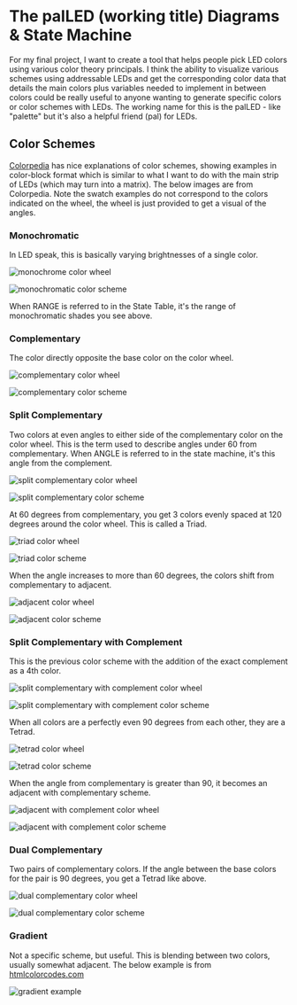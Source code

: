 # The palLED (working title) Diagrams & State Machine

For my final project, I want to create a tool that helps people pick LED colors using various color theory principals.  I think the ability to visualize various schemes using addressable LEDs and get the corresponding color data that details the main colors plus variables needed to implement in between colors could be really useful to anyone wanting to generate specific colors or color schemes with LEDs.  The working name for this is the palLED - like "palette" but it's also a helpful friend (pal) for LEDs.

## Color Schemes
[Colorpedia](https://paletton.com/wiki/index3c21.html?title=Color_schemes) has nice explanations of color schemes, showing examples in color-block format which is similar to what I want to do with the main strip of LEDs (which may turn into a matrix).  The below images are from Colorpedia.  Note the swatch examples do not correspond to the colors indicated on the wheel, the wheel is just provided to get a visual of the angles.

### Monochromatic
In LED speak, this is basically varying brightnesses of a single color.  

![monochrome color wheel](https://paletton.com/wiki/images/9/9d/Mono.png)

![monochromatic color scheme](https://paletton.com/wiki/images/8/82/Model-mono-ex02.png)

When RANGE is referred to in the State Table, it's the range of monochromatic shades you see above.

### Complementary
The color directly opposite the base color on the color wheel.

![complementary color wheel](https://paletton.com/wiki/images/9/97/Compl.png)

![complementary color scheme](https://paletton.com/wiki/images/5/5b/Model-compl-ex02.png)

### Split Complementary
Two colors at even angles to either side of the complementary color on the color wheel.  This is the term used to describe angles under 60 from complementary.  When ANGLE is referred to in the state machine, it's this angle from the complement.

![split complementary color wheel](https://paletton.com/wiki/images/4/41/Split.png)

![split complementary color scheme](https://paletton.com/wiki/images/7/74/Model-split-ex02.png)

 At 60 degrees from complementary, you get 3 colors evenly spaced at 120 degrees around the color wheel.  This is called a Triad.  

![triad color wheel](https://paletton.com/wiki/images/d/d3/Triad.png)

![triad color scheme](https://paletton.com/wiki/images/2/2f/Model-split-ex03-triad.png)

When the angle increases to more than 60 degrees, the colors shift from complementary to adjacent.

![adjacent color wheel](https://paletton.com/wiki/images/a/a5/Analog.png)

![adjacent color scheme](https://paletton.com/wiki/images/2/2e/Model-analog-ex03.png)

### Split Complementary with Complement
This is the previous color scheme with the addition of the exact complement as a 4th color.  

![split complementary with complement color wheel](https://paletton.com/wiki/images/0/09/Split-accent.png)

![split complementary with complement color scheme](https://paletton.com/wiki/images/f/f5/Model-split-accent-ex01.png)

When all colors are a perfectly even 90 degrees from each other, they are a Tetrad.  

![tetrad color wheel](https://paletton.com/wiki/images/1/19/Tetrad.png)

![tetrad color scheme](https://paletton.com/wiki/images/c/cd/Model-dual-ex03-tetrad.png)

When the angle from complementary is greater than 90, it becomes an adjacent with complementary scheme.

![adjacent with complement color wheel](https://paletton.com/wiki/images/3/31/Analog-accent.png)

![adjacent with complement color scheme](https://paletton.com/wiki/images/5/53/Model-analog-accent-ex01.png)

### Dual Complementary
Two pairs of complementary colors.  If the angle between the base colors for the pair is 90 degrees, you get a Tetrad like above.

![dual complementary color wheel](https://paletton.com/wiki/images/3/37/Dual.png)

![dual complementary color scheme](https://paletton.com/wiki/images/c/c2/Model-dual-ex02.png)

### Gradient
Not a specific scheme, but useful.  This is blending between two colors, usually somewhat adjacent.  The below example is from [htmlcolorcodes.com](https://htmlcolorcodes.com/resources/best-color-palette-generators/)

![gradient example](https://encrypted-tbn0.gstatic.com/images?q=tbn:ANd9GcSlamvt39JIs17YUnayU4TfmXtnjWWfEx2PNg&usqp=CAU)

